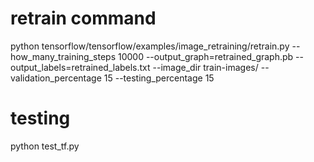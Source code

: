 # retrain command
python tensorflow/tensorflow/examples/image_retraining/retrain.py --how_many_training_steps 10000 --output_graph=retrained_graph.pb --output_labels=retrained_labels.txt --image_dir train-images/ --validation_percentage 15 --testing_percentage 15


# testing
python test_tf.py
